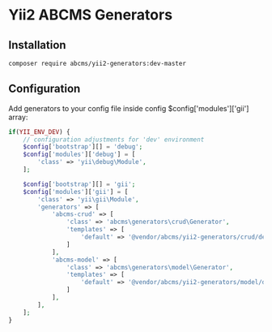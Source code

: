 # Yii2 ABCMS Generators

## Installation
```bash
composer require abcms/yii2-generators:dev-master
```
## Configuration
Add generators to your config file inside config $config['modules']['gii'] array:
```php
if(YII_ENV_DEV) {
    // configuration adjustments for 'dev' environment
    $config['bootstrap'][] = 'debug';
    $config['modules']['debug'] = [
        'class' => 'yii\debug\Module',
    ];

    $config['bootstrap'][] = 'gii';
    $config['modules']['gii'] = [
        'class' => 'yii\gii\Module',
        'generators' => [
            'abcms-crud' => [
                'class' => 'abcms\generators\crud\Generator',
                'templates' => [
                    'default' => '@vendor/abcms/yii2-generators/crud/default',
                ]
            ],
            'abcms-model' => [
                'class' => 'abcms\generators\model\Generator',
                'templates' => [
                    'default' => '@vendor/abcms/yii2-generators/model/default',
                ]
            ],
        ],
    ];
}
```
